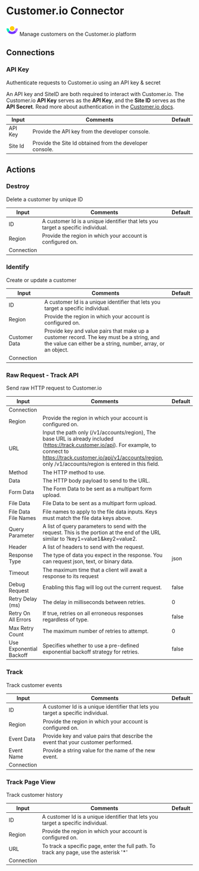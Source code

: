 # Customer.io Connector

![Customer.io](./assets/customer-io.png#connector-icon)
Manage customers on the Customer.io platform

## Connections

### API Key

Authenticate requests to Customer.io using an API key & secret

An API key and SiteID are both required to interact with Customer.io.
The Customer.io **API Key** serves as the **API Key**, and the **Site ID** serves as the **API Secret**.
Read more about authentication in the [Customer.io docs](https://customer.io/docs/managing-credentials/).

| Input   | Comments                                                 | Default |
| ------- | -------------------------------------------------------- | ------- |
| API Key | Provide the API key from the developer console.          |         |
| Site Id | Provide the Site Id obtained from the developer console. |         |

## Actions

### Destroy

Delete a customer by unique ID

| Input      | Comments                                                                         | Default |
| ---------- | -------------------------------------------------------------------------------- | ------- |
| ID         | A customer Id is a unique identifier that lets you target a specific individual. |         |
| Region     | Provide the region in which your account is configured on.                       |         |
| Connection |                                                                                  |         |

### Identify

Create or update a customer

| Input         | Comments                                                                                                                                                 | Default |
| ------------- | -------------------------------------------------------------------------------------------------------------------------------------------------------- | ------- |
| ID            | A customer Id is a unique identifier that lets you target a specific individual.                                                                         |         |
| Region        | Provide the region in which your account is configured on.                                                                                               |         |
| Customer Data | Provide key and value pairs that make up a customer record. The key must be a string, and the value can either be a string, number, array, or an object. |         |
| Connection    |                                                                                                                                                          |         |

### Raw Request - Track API

Send raw HTTP request to Customer.io

| Input                   | Comments                                                                                                                                                                                                                                     | Default |
| ----------------------- | -------------------------------------------------------------------------------------------------------------------------------------------------------------------------------------------------------------------------------------------- | ------- |
| Connection              |                                                                                                                                                                                                                                              |         |
| Region                  | Provide the region in which your account is configured on.                                                                                                                                                                                   |         |
| URL                     | Input the path only (/v1/accounts/region), The base URL is already included (https://track.customer.io/api). For example, to connect to https://track.customer.io/api/v1/accounts/region, only /v1/accounts/region is entered in this field. |         |
| Method                  | The HTTP method to use.                                                                                                                                                                                                                      |         |
| Data                    | The HTTP body payload to send to the URL.                                                                                                                                                                                                    |         |
| Form Data               | The Form Data to be sent as a multipart form upload.                                                                                                                                                                                         |         |
| File Data               | File Data to be sent as a multipart form upload.                                                                                                                                                                                             |         |
| File Data File Names    | File names to apply to the file data inputs. Keys must match the file data keys above.                                                                                                                                                       |         |
| Query Parameter         | A list of query parameters to send with the request. This is the portion at the end of the URL similar to ?key1=value1&key2=value2.                                                                                                          |         |
| Header                  | A list of headers to send with the request.                                                                                                                                                                                                  |         |
| Response Type           | The type of data you expect in the response. You can request json, text, or binary data.                                                                                                                                                     | json    |
| Timeout                 | The maximum time that a client will await a response to its request                                                                                                                                                                          |         |
| Debug Request           | Enabling this flag will log out the current request.                                                                                                                                                                                         | false   |
| Retry Delay (ms)        | The delay in milliseconds between retries.                                                                                                                                                                                                   | 0       |
| Retry On All Errors     | If true, retries on all erroneous responses regardless of type.                                                                                                                                                                              | false   |
| Max Retry Count         | The maximum number of retries to attempt.                                                                                                                                                                                                    | 0       |
| Use Exponential Backoff | Specifies whether to use a pre-defined exponential backoff strategy for retries.                                                                                                                                                             | false   |

### Track

Track customer events

| Input      | Comments                                                                          | Default |
| ---------- | --------------------------------------------------------------------------------- | ------- |
| ID         | A customer Id is a unique identifier that lets you target a specific individual.  |         |
| Region     | Provide the region in which your account is configured on.                        |         |
| Event Data | Provide key and value pairs that describe the event that your customer performed. |         |
| Event Name | Provide a string value for the name of the new event.                             |         |
| Connection |                                                                                   |         |

### Track Page View

Track customer history

| Input      | Comments                                                                                | Default |
| ---------- | --------------------------------------------------------------------------------------- | ------- |
| ID         | A customer Id is a unique identifier that lets you target a specific individual.        |         |
| Region     | Provide the region in which your account is configured on.                              |         |
| URL        | To track a specific page, enter the full path. To track any page, use the asterisk '\*' |         |
| Connection |                                                                                         |         |
